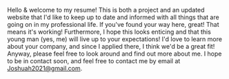 Hello & welcome to my resume! This is both a project and an updated website that I'd like to keep up to date and informed with all things that are going on in my professional life. If you've found your way here, great! That means it's working! Furthermore, I hope this looks enticing and that this young man (yes, me) will live up to your expectations! I'd love to learn more about your company, and since I applied there, I think we'd be a great fit! Anyway, please feel free to look around and find out more about me. I hope to be in contact soon, and feel free to contact me by email at Joshuah2021@gmail.com.
